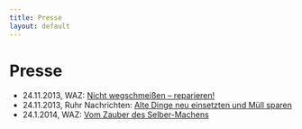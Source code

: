 ```yaml
---
title: Presse
layout: default
---
```

Presse
======

- 24.11.2013, WAZ: [Nicht wegschmeißen – reparieren!](http://www.derwesten.de/staedte/bochum/nord/nicht-wegschmeissen-reparieren-id8697643.html)
- 24.11.2013, Ruhr Nachrichten: [Alte Dinge neu einsetzten und Müll sparen](http://www.ruhrnachrichten.de/staedte/bochum/Nachhaltigkeit-Alte-Dinge-neu-einsetzten-und-Muell-sparen;art932,2199287)
- 24.1.2014, WAZ: [Vom Zauber des Selber-Machens](http://www.derwesten.de/staedte/bochum/langendreer/vom-zauber-des-selber-machens-id8912520.html)
